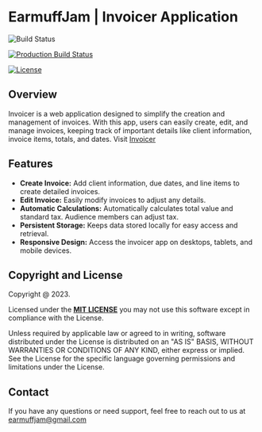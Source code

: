 # EarmuffJam | Invoicer Application

![Build Status](https://github.com/earmuff-jam/invoicer/actions/workflows/main.yml/badge.svg)

[![Production Build Status](https://api.netlify.com/api/v1/badges/3f707319-8e7e-44a4-9a2a-f16f7e83ee19/deploy-status)](https://app.netlify.com/projects/earmuffinvoicer/deploys)

[![License][license-image]][license]


## Overview
Invoicer is a web application designed to simplify the creation and management of invoices. With this app, users can easily create, edit, and manage invoices, keeping track of important details like client information, invoice items, totals, and dates.
Visit [Invoicer](https://earmuffinvoicer.netlify.app/)

## Features
- **Create Invoice:** Add client information, due dates, and line items to create detailed invoices.
- **Edit Invoice:** Easily modify invoices to adjust any details.
- **Automatic Calculations:** Automatically calculates total value and standard tax. Audience members can adjust tax.
- **Persistent Storage:** Keeps data stored locally for easy access and retrieval.
- **Responsive Design:** Access the invoicer app on desktops, tablets, and mobile devices.

## Copyright and License

Copyright @ 2023.

Licensed under the **[MIT LICENSE][license]**
you may not use this software except in compliance with the License.

Unless required by applicable law or agreed to in writing, software
distributed under the License is distributed on an "AS IS" BASIS,
WITHOUT WARRANTIES OR CONDITIONS OF ANY KIND, either express or implied.
See the License for the specific language governing permissions and
limitations under the License.

## Contact

If you have any questions or need support, feel free to reach out to us at earmuffjam@gmail.com

[license-image]: http://img.shields.io/badge/license-Apache--2-blue.svg?style=flat
[license]: https://www.mit.edu/~amini/LICENSE.md